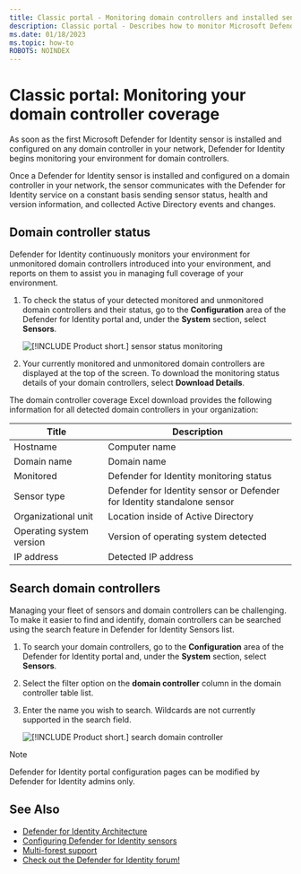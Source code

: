 ```yaml
---
title: Classic portal - Monitoring domain controllers and installed sensors installed on your domain controllers using Microsoft Defender for Identity
description: Classic portal - Describes how to monitor Microsoft Defender for Identity sensors and sensor coverage using Defender for Identity
ms.date: 01/18/2023
ms.topic: how-to
ROBOTS: NOINDEX
---
```


# Classic portal: Monitoring your domain controller coverage

As soon as the first Microsoft Defender for Identity sensor is installed and configured on any domain controller in your network, Defender for Identity begins monitoring your environment for domain controllers.

Once a Defender for Identity sensor is installed and configured on a domain controller in your network, the sensor communicates with the Defender for Identity service on a constant basis sending sensor status, health and version information, and collected Active Directory events and changes.

## Domain controller status

Defender for Identity continuously monitors your environment for unmonitored domain controllers introduced into your environment, and reports on them to assist you in managing full coverage of your environment.

1. To check the status of your detected monitored and unmonitored domain controllers and their status, go to the **Configuration** area of the Defender for Identity portal and, under the **System** section, select **Sensors**.

    ![[!INCLUDE [Product short.](includes/product-short.md)] sensor status monitoring](media/sensors-status-monitoring.png)

1. Your currently monitored and unmonitored domain controllers are displayed at the top of the screen. To download the monitoring status details of your domain controllers, select **Download Details**.

The domain controller coverage Excel download provides the following information for all detected domain controllers in your organization:

|Title|Description|
|----|----|
|Hostname|Computer name|
|Domain name|Domain name|
|Monitored|Defender for Identity monitoring status|
|Sensor type|Defender for Identity sensor or Defender for Identity standalone sensor|
|Organizational unit|Location inside of Active Directory |
|Operating system version| Version of operating system detected|
|IP address|Detected IP address|

## Search domain controllers

Managing your fleet of sensors and domain controllers can be challenging. To make it easier to find and identify, domain controllers can be searched using the search feature in Defender for Identity Sensors list.

1. To search your domain controllers, go to the **Configuration** area of the Defender for Identity portal and, under the **System** section, select **Sensors**.
1. Select the filter option on the **domain controller** column in the domain controller table list.
1. Enter the name you wish to search. Wildcards are not currently supported in the search field.

    ![[!INCLUDE [Product short.](includes/product-short.md)] search domain controller](media/search-sensor.png)

> [!NOTE]
> Defender for Identity portal configuration pages can be modified by Defender for Identity admins only.

## See Also

- [Defender for Identity Architecture](architecture.md)
- [Configuring Defender for Identity sensors](install-step5.md)
- [Multi-forest support](multi-forest.md)
- [Check out the Defender for Identity forum!](<https://aka.ms/MDIcommunity>)
